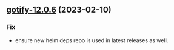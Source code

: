 

## [gotify-12.0.6](https://github.com/truecharts/charts/compare/gotify-12.0.5...gotify-12.0.6) (2023-02-10)

### Fix

- ensure new helm deps repo is used in latest releases as well.
  
  
